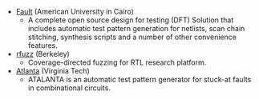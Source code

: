 - [Fault](https://github.com/Cloud-V/Fault) (American University in Cairo)
  - A complete open source design for testing (DFT) Solution that includes automatic test pattern generation for netlists, scan chain stitching, synthesis scripts and a number of other convenience features.
- [rfuzz](https://github.com/ekiwi/rfuzz) (Berkeley)
  - Coverage-directed fuzzing for RTL research platform.
- [Atlanta](https://github.com/hsluoyz/Atalanta) (Virginia Tech)
  - ATALANTA is an automatic test pattern generator for stuck-at faults in combinational circuits.
